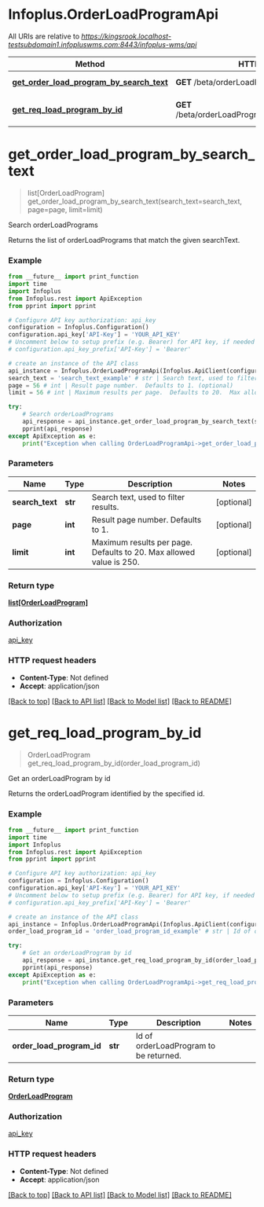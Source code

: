 # Infoplus.OrderLoadProgramApi

All URIs are relative to *https://kingsrook.localhost-testsubdomain1.infopluswms.com:8443/infoplus-wms/api*

Method | HTTP request | Description
------------- | ------------- | -------------
[**get_order_load_program_by_search_text**](OrderLoadProgramApi.md#get_order_load_program_by_search_text) | **GET** /beta/orderLoadProgram/search | Search orderLoadPrograms
[**get_req_load_program_by_id**](OrderLoadProgramApi.md#get_req_load_program_by_id) | **GET** /beta/orderLoadProgram/{orderLoadProgramId} | Get an orderLoadProgram by id


# **get_order_load_program_by_search_text**
> list[OrderLoadProgram] get_order_load_program_by_search_text(search_text=search_text, page=page, limit=limit)

Search orderLoadPrograms

Returns the list of orderLoadPrograms that match the given searchText.

### Example
```python
from __future__ import print_function
import time
import Infoplus
from Infoplus.rest import ApiException
from pprint import pprint

# Configure API key authorization: api_key
configuration = Infoplus.Configuration()
configuration.api_key['API-Key'] = 'YOUR_API_KEY'
# Uncomment below to setup prefix (e.g. Bearer) for API key, if needed
# configuration.api_key_prefix['API-Key'] = 'Bearer'

# create an instance of the API class
api_instance = Infoplus.OrderLoadProgramApi(Infoplus.ApiClient(configuration))
search_text = 'search_text_example' # str | Search text, used to filter results. (optional)
page = 56 # int | Result page number.  Defaults to 1. (optional)
limit = 56 # int | Maximum results per page.  Defaults to 20.  Max allowed value is 250. (optional)

try:
    # Search orderLoadPrograms
    api_response = api_instance.get_order_load_program_by_search_text(search_text=search_text, page=page, limit=limit)
    pprint(api_response)
except ApiException as e:
    print("Exception when calling OrderLoadProgramApi->get_order_load_program_by_search_text: %s\n" % e)
```

### Parameters

Name | Type | Description  | Notes
------------- | ------------- | ------------- | -------------
 **search_text** | **str**| Search text, used to filter results. | [optional] 
 **page** | **int**| Result page number.  Defaults to 1. | [optional] 
 **limit** | **int**| Maximum results per page.  Defaults to 20.  Max allowed value is 250. | [optional] 

### Return type

[**list[OrderLoadProgram]**](OrderLoadProgram.md)

### Authorization

[api_key](../README.md#api_key)

### HTTP request headers

 - **Content-Type**: Not defined
 - **Accept**: application/json

[[Back to top]](#) [[Back to API list]](../README.md#documentation-for-api-endpoints) [[Back to Model list]](../README.md#documentation-for-models) [[Back to README]](../README.md)

# **get_req_load_program_by_id**
> OrderLoadProgram get_req_load_program_by_id(order_load_program_id)

Get an orderLoadProgram by id

Returns the orderLoadProgram identified by the specified id.

### Example
```python
from __future__ import print_function
import time
import Infoplus
from Infoplus.rest import ApiException
from pprint import pprint

# Configure API key authorization: api_key
configuration = Infoplus.Configuration()
configuration.api_key['API-Key'] = 'YOUR_API_KEY'
# Uncomment below to setup prefix (e.g. Bearer) for API key, if needed
# configuration.api_key_prefix['API-Key'] = 'Bearer'

# create an instance of the API class
api_instance = Infoplus.OrderLoadProgramApi(Infoplus.ApiClient(configuration))
order_load_program_id = 'order_load_program_id_example' # str | Id of orderLoadProgram to be returned.

try:
    # Get an orderLoadProgram by id
    api_response = api_instance.get_req_load_program_by_id(order_load_program_id)
    pprint(api_response)
except ApiException as e:
    print("Exception when calling OrderLoadProgramApi->get_req_load_program_by_id: %s\n" % e)
```

### Parameters

Name | Type | Description  | Notes
------------- | ------------- | ------------- | -------------
 **order_load_program_id** | **str**| Id of orderLoadProgram to be returned. | 

### Return type

[**OrderLoadProgram**](OrderLoadProgram.md)

### Authorization

[api_key](../README.md#api_key)

### HTTP request headers

 - **Content-Type**: Not defined
 - **Accept**: application/json

[[Back to top]](#) [[Back to API list]](../README.md#documentation-for-api-endpoints) [[Back to Model list]](../README.md#documentation-for-models) [[Back to README]](../README.md)

